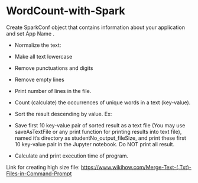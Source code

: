 # WordCount-with-Spark
Create SparkConf object that contains information about your application and set
App Name .

* Normalize the text:
* Make all text lowercase
* Remove punctuations and digits
* Remove empty lines
* Print number of lines in the file.
* Count (calculate) the occurrences of unique words in a text (key-value).
* Sort the result descending by value. Ex:

* Save first 10 key-value pair of sorted result as a text file (You may use saveAsTextFile
or any print function for printing results into text file), named it’s directory as
studentNo_output_fileSize, and print these first 10 key-value pair in the Jupyter
notebook. Do NOT print all result.
* Calculate and print execution time of program.

Link for creating high size file:
https://www.wikihow.com/Merge-Text-(.Txt)-Files-in-Command-Prompt
